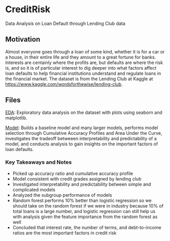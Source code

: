# CreditRisk
Data Analysis on Loan Default through Lending Club data

## Motivation
Almost everyone goes through a loan of some kind, whether it is for a car or a house, in their entire life and they amount to a great fortune for banks. Interests are centainly where the profits are, but defaults are where the risk is, and so it is of particular interest to dig deeper into what factors affect loan defaults to help financial institutions understand and regulate loans in the financial market. The dataset is from the Lending Club at Kaggle at https://www.kaggle.com/wordsforthewise/lending-club.

## Files
[EDA](EDA.ipynb): Exploratory data analysis on the dataset with plots using seaborn and matplotlib.

[Model](Model.ipynb): Builds a baseline model and many larger models, performs model selection through Cumulative Accuracy Profiles and Area Under the Curve, investigates the tradeoff betweeen interpretability and predictability of a model, and conducts analysis to gain insights on the important factors of loan defaults.

### Key Takeaways and Notes
* Picked up accuracy ratio and cumulative accuracy profile
* Model consistent with credit grades assigned by lending club
* Investigated interpretability and predictability between simple and complicated models
* Analyzed the subgroup performance of models
* Random forest performs 10% better than logistic regression so we should take on the random forest if we were in industry because 10% of total loans is a large number, and logistic regression can still help us with analysis given the feature importance from the random forest as well
* Concluded that interest rate, the number of terms, and debt-to-income ratios are the most important factors in credit risk
